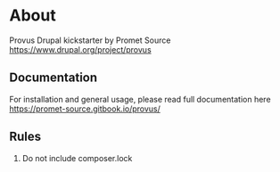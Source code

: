 # About
Provus Drupal kickstarter by Promet Source
https://www.drupal.org/project/provus

## Documentation
For installation and general usage, please read full documentation here
https://promet-source.gitbook.io/provus/

## Rules

1. Do not include composer.lock
